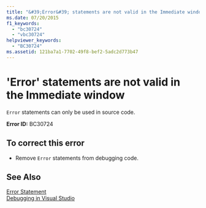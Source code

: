 ```yaml
---
title: "&#39;Error&#39; statements are not valid in the Immediate window"
ms.date: 07/20/2015
f1_keywords: 
  - "bc30724"
  - "vbc30724"
helpviewer_keywords: 
  - "BC30724"
ms.assetid: 121ba7a1-7702-49f8-bef2-5adc2d773b47
---
```

# &#39;Error&#39; statements are not valid in the Immediate window
`Error` statements can only be used in source code.  
  
 **Error ID:** BC30724  
  
## To correct this error  
  
- Remove `Error` statements from debugging code.  
  
## See Also  
 [Error Statement](../../visual-basic/language-reference/statements/error-statement.md)  
 [Debugging in Visual Studio](/visualstudio/debugger/debugging-in-visual-studio)
